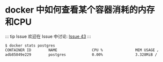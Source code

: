 # docker 中如何查看某个容器消耗的内存和CPU



::: tip Issue 
 欢迎在 Issue 中讨论: [Issue 43](https://github.com/shfshanyue/Daily-Question/issues/43) 
:::

``` bash
$ docker stats postgres
CONTAINER ID        NAME                CPU %               MEM USAGE / LIMIT     MEM %               NET I/O             BLOCK I/O           PIDS
adb85849e229        postgres            0.00%               3.328MiB / 1.796GiB   0.18%               0B / 0B             874GB / 2.6GB       7

```